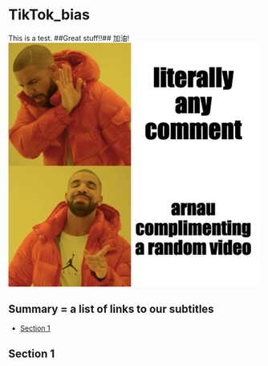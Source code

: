 # TikTok_bias

This is a test. 
##Great stuff!!##
加油!
![Meme](meme.jpg)

## Summary = a list of links to our subtitles
* [Section 1](#Section-1)


## Section 1
